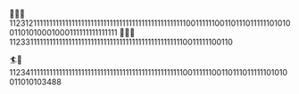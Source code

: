 🏄‍♀️🌊112312111111111111111111111111111111111111111111111111001111110011011101111110101001101010001000111111111111111
    🏄‍♂️🌊112331111111111111111111111111111111111111111111111110011111100110
    
🏄🌊112341111111111111111111111111111111111111111111111110011111100110111011111101010011010103488


